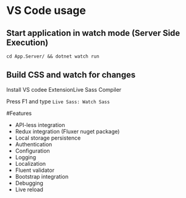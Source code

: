 # VS Code usage
## Start application in watch mode (Server Side Execution)
`cd App.Server/ && dotnet watch run`

## Build CSS and watch for changes
Install VS codee ExtensionLive Sass Compiler

Press F1 and type `Live Sass: Watch Sass`

#Features
- API-less integration
- Redux integration (Fluxer nuget package)
- Local storage persistence
- Authentication
- Configuration
- Logging
- Localization
- Fluent validator
- Bootstrap integration
- Debugging
- Live reload

